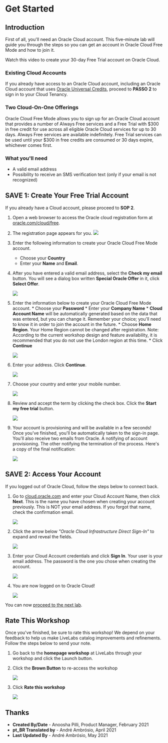 # Get Started

## Introduction

First of all, you'll need an Oracle Cloud account. This five-minute lab will guide you through the steps so you can get an account in Oracle Cloud Free Mode and how to join it.

Watch this video to create your 30-day Free Trial account on Oracle Cloud.[](youtube:nClCXAfqvzs)

### Existing Cloud Accounts

If you already have access to an Oracle Cloud account, including an Oracle Cloud account that uses [Oracle Universal Credits](https://docs.oracle.com/en/cloud/get-started/subscriptions-cloud/csgsg/universal-credits.html), proceed to **PASSO 2** to sign in to your Cloud Tenancy.

### Two Cloud-On-One Offerings

Oracle Cloud Free Mode allows you to sign up for an Oracle Cloud account that provides a number of Always Free services and a Free Trial with $300 in free credit for use across all eligible Oracle Cloud services for up to 30 days. Always Free services are available indefinitely. Free Trial services can be used until your $300 in free credits are consumed or 30 days expire, whichever comes first.

### What you'll need

*   A valid email address
*   Possibility to receive an SMS verification text (only if your email is not recognized)

## **SAVE 1**: Create Your Free Trial Account

If you already have a Cloud account, please proceed to **SOP 2**.

1.  Open a web browser to access the Oracle cloud registration form at [oracle.com/cloud/free](https://myservices.us.oraclecloud.com/mycloud/signup?language=pt_BR).
    
2.  The registration page appears for you. ![](images/pt_BR-cloud-infrastructure.png " ")
    
3.  Enter the following information to create your Oracle Cloud Free Mode account.
    
    *   Choose your **Country**
    *   Enter your **Name** and **Email**.
4.  After you have entered a valid email address, select the **Check my email** button. You will see a dialog box written **Special Oracle Offer** in it, click **Select Offer**.
    
    ![](images/pt_BR-offer.png " ")
    
5.  Enter the information below to create your Oracle Cloud Free Mode account. \* Choose your **Password** \* Enter your **Company Name** \* **Cloud Account Name** will be automatically generated based on the data that was entered, but you can change it. Remember your choice; you'll need to know it in order to join the account in the future. \* Choose **Home Region**. Your Home Region cannot be changed after registration. Note: According to the current workshop design and feature availability, it is recommended that you do not use the London region at this time. \* Click **Continue**
    
    ![](images/pt_BR-account-info.png " ")
    
6.  Enter your address. Click **Continue**.
    
    ![](images/pt_BR-free-tier-address.png " ")
    
7.  Choose your country and enter your mobile number.
    
    ![](images/pt_BR-free-tier-address-2.png " ")
    
8.  Review and accept the term by clicking the check box. Click the **Start my free trial** button.
    
    ![](images/pt_BR-free-tier-agreement.png " ")
    
9.  Your account is provisioning and will be available in a few seconds! Once you've finished, you'll be automatically taken to the sign-in page. You'll also receive two emails from Oracle. A notifying of account provisioning. The other notifying the termination of the process. Here's a copy of the final notification:
    
    ![](images/pt_BR-account-provisioned.png " ")
    

## **SAVE 2**: Access Your Account

If you logged out of Oracle Cloud, follow the steps below to connect back.

1.  Go to [cloud.oracle.com](https://cloud.oracle.com) and enter your Cloud Account Name, then click **Next**. This is the name you have chosen when creating your account previously. This is NOT your email address. If you forgot that name, check the confirmation email.
    
    ![](images/pt_BR-cloud-oracle.png " ")
    
2.  Click the arrow below _"Oracle Cloud Infrastructure Direct Sign-In"_ to expand and reveal the fields.
    
    ![](images/pt_BR-cloud-login-tenant.png " ")
    
3.  Enter your Cloud Account credentials and click **Sign In**. Your user is your email address. The password is the one you chose when creating the account.
    
    ![](images/pt_BR-oci-signin.png " ")
    
4.  You are now logged on to Oracle Cloud!
    
    ![](images/pt_BR-oci-console-home-page.png " ")
    

You can now [proceed to the next lab](#next).

## **Rate This Workshop**

Once you've finished, be sure to rate this workshop! We depend on your feedback to help us make LiveLabs catalog improvements and refinements. Follow the steps below to send your note.

1.  Go back to the **homepage workshop** at LiveLabs through your workshop and click the Launch button.
    
2.  Click the **Brown Button** to re-access the workshop
    
    ![](images/pt_BR-workshop-homepage-2.png " ")
    
3.  Click **Rate this workshop**
    
    ![](images/pt_BR-rate-this-workshop.png " ")
    

## **Thanks**

*   **Created By/Date** - Anoosha Pilli, Product Manager, February 2021
*   **pt\_BR Translated by** - André Ambrósio, April 2021
*   **Last Updated By** - André Ambrósio, May 2021